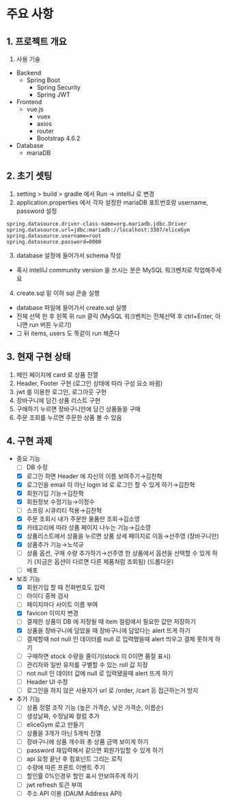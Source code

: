 # 주요 사항

## 1. 프로젝트 개요
1. 사용 기술
- Backend
  - Spring Boot
    - Spring Security
    - Spring JWT
- Frontend
  - vue.js 
    - vuex
    - axios
    - router
    - Bootstrap 4.6.2
- Database
  - mariaDB

## 2. 초기 셋팅
1. setting > build > gradle 에서 Run -> intelliJ 로 변경
2. application.properties 에서 각자 설정한 mariaDB 포트번호랑 username, password 설정
```
spring.datasource.driver-class-name=org.mariadb.jdbc.Driver
spring.datasource.url=jdbc:mariadb://localhost:3307/eliceGym
spring.datasource.username=root
spring.datasource.password=0000
```
3. database 설정에 들어가서 schema 작성
- 혹시 intelliJ community version 을 쓰시는 분은 MySQL 워크벤치로 작업해주세요



4. create.sql 밑 이하 sql 콘솔 실행

- database 파일에 들어가서 create.sql 실행                                            
- 전체 선택 한 후 왼쪽 위 run 클릭 (MySQL 워크벤치는 전체선택 후 ctrl+Enter, 아니면 run 버튼 누르기)
- 그 뒤 items, users 도 똑같이 run 해준다


## 3. 현재 구현 상태
1. 메인 페이지에 card 로 상품 진열
2. Header, Footer 구현 (로그인 상태에 따라 구성 요소 바뀜)
3. jwt 를 이용한 로그인, 로그아웃 구현
4. 장바구니에 담긴 상품 리스트 구현
5. 구매하기 누르면 장바구니안에 담긴 상품들을 구매
6. 주문 조회를 누르면 주문한 상품 볼 수 있음

## 4. 구현 과제
- 중요 기능
  - [ ]  DB 수정
  - [x]  로그인 하면 Header 에 자신의 이름 보여주기→김찬혁
  - [x]  로그인을 email 이 아닌 login Id 로 로그인 할 수 있게 하기→김찬혁
  - [x]  회원가입 기능→김찬혁
  - [x]  회원정보 수정기능→이정수
  - [ ]  스프링 시큐리티 적용→김찬혁
  - [x]  주문 조회시 내가 주문한 물품만 조회→김소영
  - [x]  카테고리에 따라 상품 페이지 나누는 기능→김소영
  - [x]  상품리스트에서 상품을 누르면 상품 상세 페이지로 이동→선주영 (장바구니만)
  - [x]  상품추가 기능→노석규
  - [ ]  상품 옵션, 구매 수량 추가하기→선주영 한 상품에서 옵션을 선택할 수 있게 하기 (지금은 옵션이 다르면 다른 제품처럼 조회됨) (드롭다운)
  - [ ]  배포
- 보조 기능
  - [x]  회원가입 할 때 전화번호도 입력
  - [ ]  아이디 중복 검사
  - [ ]  페이지마다 사이트 이름 부여
  - [x]  favicon 이미지 변경
  - [ ]  결제한 상품이 DB 에 저장될 때 item 컬럼에서 필요한 값만 저장하기
  - [x]  상품을 장바구니에 담았을 때 장바구니에 담았다는 alert 뜨게 하기
  - [ ]  결제할때 not null 인 데이터를 null 로 입력했을때 alert 띄우고 결제 못하게 하기
  - [ ]  구매하면 stock 수량을 줄이기(stock 이 0이면 품절 표시)
  - [ ]  관리자와 일반 유저를 구별할 수 있는 roll 값 지정        
  - [ ]  not null 인 데이터 값에 null 로 입력됐을때 alert 뜨게 하기
  - [ ]  Header UI 수정
  - [ ]  로그인을 하지 않은 사용자가 url 로 /order, /cart 등 접근하는거 방지
- 추가 기능
  - [ ]  상품 정렬 조작 기능 (높은 가격순, 낮은 가격순, 이름순)
  - [ ]  생성날짜, 수정날짜 컬럼 추가
  - [ ]  eliceGym 로고 만들기
  - [ ]  상품을 3개가 아닌 5개씩 진열
  - [ ]  장바구니에 상품 개수와 총 상품 금액 보이게 하기
  - [ ]  password 재입력해서 같으면 회원가입할 수 있게 하기
  - [ ]  api 요청 끝난 후 컴포넌트 그리는 로직
  - [ ]  수량에 따른 프론트 이벤트 주기
  - [ ]  할인률 0%인경우 할인 표시 안보여주게 하기
  - [ ]  jwt refresh 토큰 부여
  - [ ]  주소 API 이용 (DAUM Address API)
